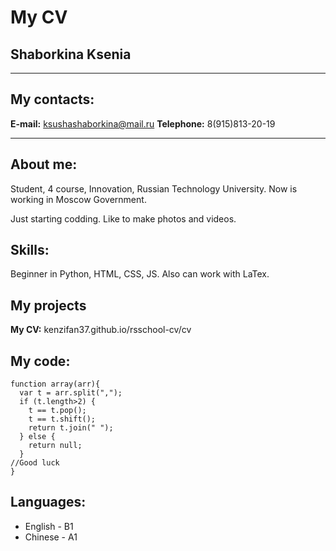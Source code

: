 # My CV

## Shaborkina Ksenia
***
## My contacts:
**E-mail:** ksushashaborkina@mail.ru
**Telephone:** 8(915)813-20-19
***

## About me:
Student, 4 course, Innovation, Russian Technology University. Now is working in Moscow Government.

Just starting codding. Like to make photos and videos.

## Skills:
Beginner in Python, HTML, CSS, JS. Also can work with LaTex.

## My projects
**My CV:** kenzifan37.github.io/rsschool-cv/cv

## My code:
```
function array(arr){
  var t = arr.split(",");
  if (t.length>2) {
    t == t.pop();
    t == t.shift();
    return t.join(" ");
  } else {
    return null;
  }
//Good luck
}
```

## Languages:
* English - B1
* Chinese - A1